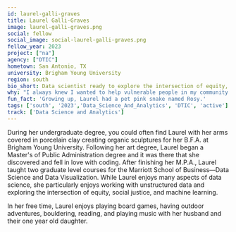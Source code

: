 ```yaml
---
id: laurel-galli-graves
title: Laurel Galli-Graves
image: laurel-galli-graves.png
social: fellow
social_image: social-laurel-galli-graves.png
fellow_year: 2023
project: ["na"]
agency: ["DTIC"]
hometown: San Antonio, TX
university: Brigham Young University
region: south
bio_short: Data scientist ready to explore the intersection of equity, social justice, and machine learning
why: "I always knew I wanted to help vulnerable people in my community and when I went on a career trip to Washington, D.C., I knew I wanted to do that in the federal government. USDC is the most incredible combination of my love for data science and government."
fun_fact: 'Growing up, Laurel had a pet pink snake named Rosy.'
tags: ['south', '2023','Data_Science_And_Analytics', 'DTIC', 'active']
track: ['Data Science and Analytics']
---
```


During her undergraduate degree, you could often find Laurel with her arms covered in porcelain clay creating organic sculptures for her B.F.A. at Brigham Young University. Following her art degree, Laurel began a Master's of Public Administration degree and it was there that she discovered and fell in love with coding. After finishing her M.P.A., Laurel taught two graduate level courses for the Marriott School of Business—Data Science and Data Visualization. While Laurel enjoys many aspects of data science, she particularly enjoys working with unstructured data and exploring the intersection of equity, social justice, and machine learning.

In her free time, Laurel enjoys playing board games, having outdoor adventures, bouldering, reading, and playing music with her husband and their one year old daughter.
